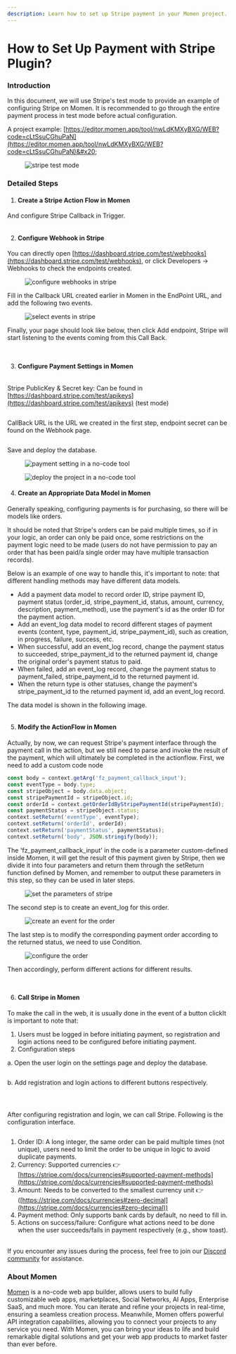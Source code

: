 ```yaml
---
description: Learn how to set up Stripe payment in your Momen project.
---
```


# How to Set Up Payment with Stripe Plugin?

### Introduction

In this document, we will use Stripe's test mode to provide an example of configuring Stripe on Momen. It is recommended to go through the entire payment process in test mode before actual configuration.&#x20;

&#x20;A project example:  [https://editor.momen.app/tool/nwLdKMXyBXG/WEB?code=cLtSsuCGhuPaN](https://editor.momen.app/tool/nwLdKMXyBXG/WEB?code=cLtSsuCGhuPaN)&#x20;

<figure><img src="../.gitbook/assets/1 (31).png" alt="stripe test mode"><figcaption></figcaption></figure>

### &#x20;Detailed Steps

1. #### Create a Stripe Action Flow in Momen

And configure Stripe Callback in Trigger.&#x20;

<figure><img src="../.gitbook/assets/2.gif" alt=""><figcaption></figcaption></figure>

2. #### Configure Webhook in Stripe

You can directly open [https://dashboard.stripe.com/test/webhooks](https://dashboard.stripe.com/test/webhooks), or click Developers -> Webhooks to check the endpoints created.&#x20;

<figure><img src="../.gitbook/assets/3 (19).png" alt="configure webhooks in stripe"><figcaption></figcaption></figure>

Fill in the Callback URL created earlier in Momen in the EndPoint URL, and add the following two events.

<figure><img src="../.gitbook/assets/4 (17).png" alt="select events in stripe"><figcaption></figcaption></figure>

Finally, your page should look like below, then click Add endpoint, Stripe will start listening to the events coming from this Call Back.&#x20;

<figure><img src="../.gitbook/assets/5 (12).png" alt=""><figcaption></figcaption></figure>

<figure><img src="../.gitbook/assets/6 (11).png" alt=""><figcaption></figcaption></figure>

3. #### Configure Payment Settings in Momen

<figure><img src="../.gitbook/assets/7 (7).png" alt=""><figcaption></figcaption></figure>

Stripe PublicKey & Secret key: Can be found in [https://dashboard.stripe.com/test/apikeys](https://dashboard.stripe.com/test/apikeys) (test mode)&#x20;

<figure><img src="../.gitbook/assets/8 (5).png" alt=""><figcaption></figcaption></figure>

CallBack URL is the URL we created in the first step, endpoint secret can be found on the Webhook page.&#x20;

<figure><img src="../.gitbook/assets/9 (4).png" alt=""><figcaption></figcaption></figure>

Save and deploy the database.&#x20;

<figure><img src="../.gitbook/assets/10 (3).png" alt="payment setting in a no-code tool"><figcaption></figcaption></figure>

<figure><img src="../.gitbook/assets/11 (2).png" alt="deploy the project in a no-code tool"><figcaption></figcaption></figure>

4. #### Create an Appropriate Data Model in Momen

Generally speaking, configuring payments is for purchasing, so there will be models like orders.&#x20;

It should be noted that Stripe's orders can be paid multiple times, so if in your logic, an order can only be paid once, some restrictions on the payment logic need to be made (users do not have permission to pay an order that has been paid/a single order may have multiple transaction records).&#x20;

Below is an example of one way to handle this, it's important to note: that different handling methods may have different data models.

* Add a payment data model to record order ID, stripe payment ID, payment status (order\_id, stripe\_payment\_id, status, amount, currency, description, payment\_method), use the payment's id as the order ID for the payment action.
* Add an event\_log data model to record different stages of payment events (content, type, payment\_id, stripe\_payment\_id), such as creation, in progress, failure, success, etc.
* When successful, add an event\_log record, change the payment status to succeeded, stripe\_payment\_id to the returned payment id, change the original order's payment status to paid.&#x20;
* When failed, add an event\_log record, change the payment status to payment\_failed, stripe\_payment\_id to the returned payment id.
* When the return type is other statuses, change the payment's stripe\_payment\_id to the returned payment id, add an event\_log record.

The data model is shown in the following image.&#x20;

<figure><img src="../.gitbook/assets/12 (2).png" alt=""><figcaption></figcaption></figure>

5. #### Modify the ActionFlow in Momen

Actually, by now, we can request Stripe's payment interface through the payment call in the action, but we still need to parse and invoke the result of the payment, which will ultimately be completed in the actionflow. First, we need to add a custom code node

```javascript
const body = context.getArg('fz_payment_callback_input');
const eventType = body.type;
const stripeObject = body.data.object;
const stripePaymentId = stripeObject.id;
const orderId = context.getOrderIdByStripePaymentId(stripePaymentId);
const paymentStatus = stripeObject.status;
context.setReturn('eventType', eventType);
context.setReturn('orderId', orderId);
context.setReturn('paymentStatus', paymentStatus);
context.setReturn('body', JSON.stringify(body));
```

The 'fz\_payment\_callback\_input' in the code is a parameter custom-defined inside Momen, it will get the result of this payment given by Stripe, then we divide it into four parameters and return them through the setReturn function defined by Momen, and remember to output these parameters in this step, so they can be used in later steps.&#x20;

<figure><img src="../.gitbook/assets/13 (1).png" alt="set the parameters of stripe"><figcaption></figcaption></figure>

The second step is to create an event\_log for this order.

<figure><img src="../.gitbook/assets/14.png" alt="create an event for the order"><figcaption></figcaption></figure>

The last step is to modify the corresponding payment order according to the returned status, we need to use Condition.

<figure><img src="../.gitbook/assets/15.png" alt="configure the order"><figcaption></figcaption></figure>

Then accordingly, perform different actions for different results.&#x20;

<figure><img src="../.gitbook/assets/16.png" alt=""><figcaption></figcaption></figure>

<figure><img src="../.gitbook/assets/17.png" alt=""><figcaption></figcaption></figure>

6. #### Call Stripe in Momen

To make the call in the web, it is usually done in the event of a button clickIt is important to note that:

1. Users must be logged in before initiating payment, so registration and login actions need to be configured before initiating payment.
2. Configuration steps

a. Open the user login on the settings page and deploy the database.

<figure><img src="../.gitbook/assets/18.png" alt=""><figcaption></figcaption></figure>

b. Add registration and login actions to different buttons respectively.&#x20;

<div>

<figure><img src="../.gitbook/assets/19.png" alt=""><figcaption></figcaption></figure>

 

<figure><img src="../.gitbook/assets/20.png" alt=""><figcaption></figcaption></figure>

 

<figure><img src="../.gitbook/assets/21.png" alt=""><figcaption></figcaption></figure>

</div>

After configuring registration and login, we can call Stripe. Following is the configuration interface.&#x20;

<figure><img src="../.gitbook/assets/23.png" alt=""><figcaption></figcaption></figure>

1. Order ID: A long integer, the same order can be paid multiple times (not unique), users need to limit the order to be unique in logic to avoid duplicate payments.
2. Currency: Supported currencies 👉[https://stripe.com/docs/currencies#supported-payment-methods](https://stripe.com/docs/currencies#supported-payment-methods)
3. Amount: Needs to be converted to the smallest currency unit 👉([https://stripe.com/docs/currencies#zero-decimal](https://stripe.com/docs/currencies#zero-decimal))
4. Payment method: Only supports bank cards by default, no need to fill in.
5. Actions on success/failure: Configure what actions need to be done when the user succeeds/fails in payment respectively (e.g., show toast).

\
If you encounter any issues during the process, feel free to join our [Discord community](https://discord.com/invite/UCyhySSXfz) for assistance.

### About Momen

[Momen](https://momen.app/?channel=blog-about) is a no-code web app builder, allows users to build fully customizable web apps, marketplaces, Social Networks, AI Apps, Enterprise SaaS, and much more. You can iterate and refine your projects in real-time, ensuring a seamless creation process. Meanwhile, Momen offers powerful API integration capabilities, allowing you to connect your projects to any service you need. With Momen, you can bring your ideas to life and build remarkable digital solutions and get your web app products to market faster than ever before.
